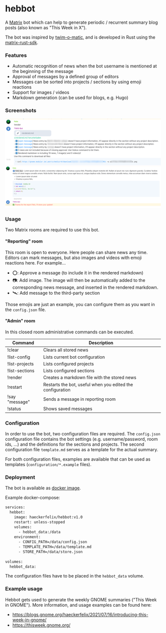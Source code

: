 # hebbot

A [Matrix](matrix.org) bot which can help to generate periodic / recurrent summary blog posts (also known as "This Week in X"). 

The bot was inspired by [twim-o-matic](https://github.com/matrix-org/twim-o-matic/tree/master/data), and is developed in Rust using the [matrix-rust-sdk](https://github.com/matrix-org/matrix-rust-sdk). 

### Features
- Automatic recognition of news when the bot username is mentioned at the beginning of the message
- Approval of messages by a defined group of editors
- Messages can be sorted into projects / sections by using emoji reactions
- Support for images / videos
- Markdown generation (can be used for blogs, e.g. Hugo) 

### Screenshots
![](images/render_command.png)
![](images/message_recognition.png)

### Usage
Two Matrix rooms are required to use this bot.

#### "Reporting" room
This room is open to everyone. Here people can share news any time. Editors can mark messages, but also images and videos with emoji reactions here. For example...
- ⭕: Approve a message (to include it in the rendered markdown)
- 📷️: Add image. The image will then be automatically added to the corresponding news message, and inserted in the rendered markdown. 
- 🛰️: Add message to the third-party section

Those emojis are just an example, you can configure them as you want in the `config.json` file. 

#### "Admin" room
In this closed room administrative commands can be executed.

| Command         | Description                                                |
| --------------- | ---------------------------------------------------------- |
| !clear          | Clears all stored news                                     |
| !list-config    | Lists current bot configuration                            |
| !list-projects  | Lists configured projects                                  |
| !list-sections  | Lists configured sections                                  |
| !render         | Creates a markdown file with the stored news               |
| !restart        | Restarts the bot, useful when you edited the configuration |
| !say  "message" | Sends a message in reporting room                          |
| !status         | Shows saved messages                                       |

### Configuration
In order to use the bot, two configuration files are required. The `config.json` configuration file contains the bot settings (e.g. username/password, room ids, ...) and the definitions for the sections and projects. The second configuration file `template.md` serves as a template for the actual summary.

For both configuration files, examples are available that can be used as templates (`configuration/*.example` files). 

### Deployment
The bot is available as [docker image](https://hub.docker.com/r/haeckerfelix/hebbot).

Example docker-compose:

```
services:
  hebbot:
    image: haeckerfelix/hebbot:v1.0
    restart: unless-stopped
    volumes:
      - hebbot_data:/data
    environment:
      - CONFIG_PATH=/data/config.json
      - TEMPLATE_PATH=/data/template.md
      - STORE_PATH=/data/store.json

volumes:
  hebbot_data:
```

The configuration files have to be placed in the `hebbot_data` volume.


### Example usage
Hebbot gets used to generate the weekly GNOME summaries ("This Week in GNOME"). More information, and usage examples can be found here: 
- https://blogs.gnome.org/haeckerfelix/2021/07/16/introducing-this-week-in-gnome/
- https://thisweek.gnome.org/
